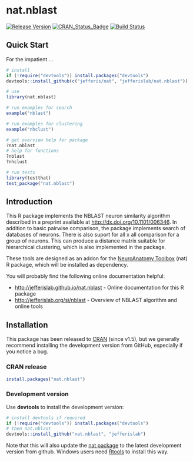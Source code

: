 # nat.nblast
[![Release Version](https://img.shields.io/github/release/jefferislab/nat.nblast.svg)](https://github.com/jefferislab/nat.nblast/releases/latest) 
[![CRAN_Status_Badge](http://www.r-pkg.org/badges/version/nat.nblast)](https://cran.r-project.org/package=nat.nblast) 
[![Build Status](https://travis-ci.org/jefferislab/nat.nblast.svg?branch=master)](https://travis-ci.org/jefferislab/nat.nblast)

## Quick Start

For the impatient ...

```r
# install
if (!require("devtools")) install.packages("devtools")
devtools::install_github(c("jefferis/nat", "jefferislab/nat.nblast"))

# use
library(nat.nblast)

# run examples for search
example("nblast")

# run examples for clustering
example("nhclust")

# get overview help for package
?nat.nblast
# help for functions
?nblast
?nhclust

# run tests
library(testthat)
test_package("nat.nblast")
```

## Introduction
This R package implements the NBLAST neuron similarity algorithm described in a preprint available at
<http://dx.doi.org/10.1101/006346>.  In addition to basic pairwise comparison, the package implements search of
databases of neurons.  There is also suport for all x all comparison for a group of neurons. This can produce a distance
matrix suitable for hierarchical clustering, which is also implemented in the package.

These tools are designed as an addon for the [NeuroAnatomy Toolbox](https://github.com/jefferis/nat)
(nat) R package, which will be installed as dependency.

You will probably find the following online documentation helpful:

* http://jefferislab.github.io/nat.nblast - Online documentation for this R package
* http://jefferislab.org/si/nblast - Overview of NBLAST algorithm and online tools 

## Installation
This package has  been released to [CRAN](https://cran.r-project.org/package=nat.nblast)
(since v1.5), but we generally recommend installing the development version from
GitHub, especially if you notice a bug.

### CRAN release
```r
install.packages("nat.nblast")
```

### Development version
Use **devtools** to install the development version:

```r
# install devtools if required
if (!require("devtools")) install.packages("devtools")
# then nat.nblast
devtools::install_github("nat.nblast", "jefferislab")
```
Note that this will also update the [nat package](https://github.com/jefferis/nat)
to the latest development version from github. Windows users need 
[Rtools](http://www.murdoch-sutherland.com/Rtools/) to install this way.
